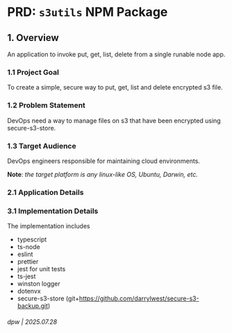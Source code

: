 # PRD: `s3utils` NPM Package

## 1. Overview

An application to invoke put, get, list, delete from a single runable node app. 

### 1.1 Project Goal

To create a simple, secure way to put, get, list and delete encrypted s3 file.

### 1.2 Problem Statement

DevOps need a way to manage files on s3 that have been encrypted using secure-s3-store.

### 1.3 Target Audience

DevOps engineers responsible for maintaining cloud environments.

**Note**: _the target platform is any linux-like OS, Ubuntu, Darwin, etc._

### 2.1 Application Details

### 3.1 Implementation Details

The implementation includes

* typescript
* ts-node
* eslint
* prettier
* jest for unit tests
* ts-jest
* winston logger
* dotenvx
* secure-s3-store (git+https://github.com/darrylwest/secure-s3-backup.git)

###### dpw | 2025.07.28
